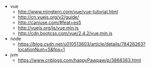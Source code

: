 * vue
  * http://www.mingtern.com/vue/vue-tutorial.html
  * http://cn.vuejs.org/v2/guide/
  * http://caniuse.com/#feat=es5
  * http://vuejs.org/js/vue.min.js
  * http://cdn.bootcss.com/vue/2.4.2/vue.min.js
* node
  * https://blog.csdn.net/u010513603/article/details/78428263?locationNum=5&fps=1
* jvm
  * https://www.cnblogs.com/happyPawpaw/p/3868363.html
